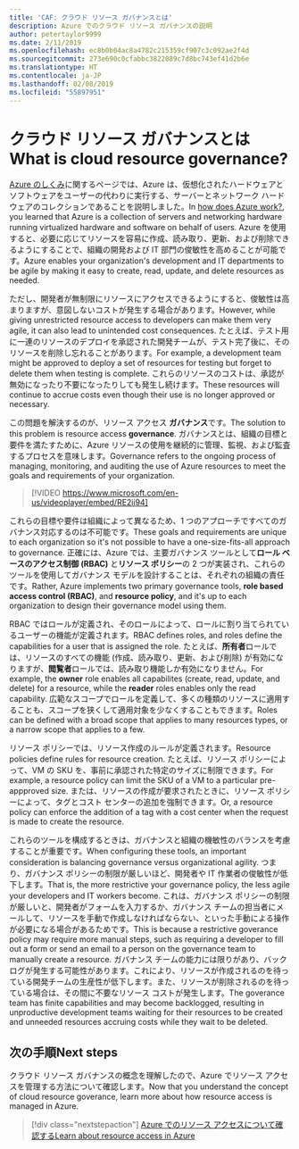 ```yaml
---
title: 'CAF: クラウド リソース ガバナンスとは'
description: Azure でのクラウド リソース ガバナンスの説明
author: petertaylor9999
ms.date: 2/11/2019
ms.openlocfilehash: ec8b0b04ac8a4782c215359cf907c3c092ae2f4d
ms.sourcegitcommit: 273e690c0cfabbc3822089c7d8bc743ef41d2b6e
ms.translationtype: HT
ms.contentlocale: ja-JP
ms.lasthandoff: 02/08/2019
ms.locfileid: "55897951"
---
```

<!-- markdownlint-disable MD026 -->

# <a name="what-is-cloud-resource-governance"></a><span data-ttu-id="d9f2e-103">クラウド リソース ガバナンスとは</span><span class="sxs-lookup"><span data-stu-id="d9f2e-103">What is cloud resource governance?</span></span>

<span data-ttu-id="d9f2e-104">[Azure のしくみ](what-is-azure.md)に関するページでは、Azure は、仮想化されたハードウェアとソフトウェアをユーザーの代わりに実行する、サーバーとネットワーク ハードウェアのコレクションであることを説明しました。</span><span class="sxs-lookup"><span data-stu-id="d9f2e-104">In [how does Azure work?](what-is-azure.md), you learned that Azure is a collection of servers and networking hardware running virtualized hardware and software on behalf of users.</span></span> <span data-ttu-id="d9f2e-105">Azure を使用すると、必要に応じてリソースを容易に作成、読み取り、更新、および削除できるようにすることで、組織の開発および IT 部門の俊敏性を高めることが可能です。</span><span class="sxs-lookup"><span data-stu-id="d9f2e-105">Azure enables your organization's development and IT departments to be agile by making it easy to create, read, update, and delete resources as needed.</span></span>

<span data-ttu-id="d9f2e-106">ただし、開発者が無制限にリソースにアクセスできるようにすると、俊敏性は高まりますが、意図しないコストが発生する場合があります。</span><span class="sxs-lookup"><span data-stu-id="d9f2e-106">However, while giving unrestricted resource access to developers can make them very agile, it can also lead to unintended cost consequences.</span></span> <span data-ttu-id="d9f2e-107">たとえば、テスト用に一連のリソースのデプロイを承認された開発チームが、テスト完了後に、そのリソースを削除し忘れることがあります。</span><span class="sxs-lookup"><span data-stu-id="d9f2e-107">For example, a development team might be approved to deploy a set of resources for testing but forget to delete them when testing is complete.</span></span> <span data-ttu-id="d9f2e-108">これらのリソースのコストは、承認が無効になったり不要になったりしても発生し続けます。</span><span class="sxs-lookup"><span data-stu-id="d9f2e-108">These resources will continue to accrue costs even though their use is no longer approved or necessary.</span></span>

<span data-ttu-id="d9f2e-109">この問題を解決するのが、リソース アクセス **ガバナンス**です。</span><span class="sxs-lookup"><span data-stu-id="d9f2e-109">The solution to this problem is resource access **governance**.</span></span> <span data-ttu-id="d9f2e-110">ガバナンスとは、組織の目標と要件を満たすために、Azure リソースの使用を継続的に管理、監視、および監査するプロセスを意味します。</span><span class="sxs-lookup"><span data-stu-id="d9f2e-110">Governance refers to the ongoing process of managing, monitoring, and auditing the use of Azure resources to meet the goals and requirements of your organization.</span></span>

> [!VIDEO https://www.microsoft.com/en-us/videoplayer/embed/RE2ii94]

<span data-ttu-id="d9f2e-111">これらの目標や要件は組織によって異なるため、1 つのアプローチですべてのガバナンス対応するのは不可能です。</span><span class="sxs-lookup"><span data-stu-id="d9f2e-111">These goals and requirements are unique to each organization so it's not possible to have a one-size-fits-all approach to governance.</span></span> <span data-ttu-id="d9f2e-112">正確には、Azure では、主要ガバナンス ツールとして**ロール ベースのアクセス制御 (RBAC)** と**リソース ポリシー**の 2 つが実装され、これらのツールを使用してガバナンス モデルを設計することは、それぞれの組織の責任です。</span><span class="sxs-lookup"><span data-stu-id="d9f2e-112">Rather, Azure implements two primary governance tools, **role based access control (RBAC)**, and **resource policy**, and it's up to each organization to design their governance model using them.</span></span>

<span data-ttu-id="d9f2e-113">RBAC ではロールが定義され、そのロールによって、ロールに割り当てられているユーザーの機能が定義されます。</span><span class="sxs-lookup"><span data-stu-id="d9f2e-113">RBAC defines roles, and roles define the capabilities for a user that is assigned the role.</span></span> <span data-ttu-id="d9f2e-114">たとえば、**所有者**ロールでは、リソースのすべての機能 (作成、読み取り、更新、および削除) が有効になりますが、**閲覧者**ロールでは、読み取り機能しか有効になりません。</span><span class="sxs-lookup"><span data-stu-id="d9f2e-114">For example, the **owner** role enables all capabilites (create, read, update, and delete) for a resource, while the  **reader** roles enables only the read capability.</span></span> <span data-ttu-id="d9f2e-115">広範なスコープでロールを定義して、多くの種類のリソースに適用することも、スコープを狭くして適用対象を少なくすることもできます。</span><span class="sxs-lookup"><span data-stu-id="d9f2e-115">Roles can be defined with a broad scope that applies to many resources types, or a narrow scope that applies to a few.</span></span>

<span data-ttu-id="d9f2e-116">リソース ポリシーでは、リソース作成のルールが定義されます。</span><span class="sxs-lookup"><span data-stu-id="d9f2e-116">Resource policies define rules for resource creation.</span></span> <span data-ttu-id="d9f2e-117">たとえば、リソース ポリシーによって、VM の SKU を、事前に承認された特定のサイズに制限できます。</span><span class="sxs-lookup"><span data-stu-id="d9f2e-117">For example, a resource policy can limit the SKU of a VM to a particular pre-appproved size.</span></span> <span data-ttu-id="d9f2e-118">または、リソースの作成が要求されたときに、リソース ポリシーによって、タグとコスト センターの追加を強制できます。</span><span class="sxs-lookup"><span data-stu-id="d9f2e-118">Or, a resource policy can enforce the addition of a tag with a cost center when the request is made to create the resource.</span></span>

<span data-ttu-id="d9f2e-119">これらのツールを構成するときは、ガバナンスと組織の機敏性のバランスを考慮することが重要です。</span><span class="sxs-lookup"><span data-stu-id="d9f2e-119">When configuring these tools, an important consideration is balancing governance versus organizational agility.</span></span> <span data-ttu-id="d9f2e-120">つまり、ガバナンス ポリシーの制限が厳しいほど、開発者や IT 作業者の俊敏性が低下します。</span><span class="sxs-lookup"><span data-stu-id="d9f2e-120">That is, the more restrictive your governance policy, the less agile your developers and IT workers become.</span></span> <span data-ttu-id="d9f2e-121">これは、ガバナンス ポリシーの制限が厳しいと、開発者がフォームを入力するか、ガバナンス チームの担当者にメールして、リソースを手動で作成しなければならない、といった手動による操作が必要になる場合があるためです。</span><span class="sxs-lookup"><span data-stu-id="d9f2e-121">This is because a restrictive goverance policy may require more manual steps, such as requiring a developer to fill out a form or send an email to a person on the governance team to manually create a resource.</span></span> <span data-ttu-id="d9f2e-122">ガバナンス チームの能力には限りがあり、バックログが発生する可能性があります。これにより、リソースが作成されるのを待っている開発チームの生産性が低下します。また、リソースが削除されるのを待っている場合は、その間に不要なリソース コストが発生します。</span><span class="sxs-lookup"><span data-stu-id="d9f2e-122">The goverance team has finite capabilities and may become backlogged, resulting in unproductive development teams waiting for their resources to be created and unneeded resources accruing costs while they wait to be deleted.</span></span>

## <a name="next-steps"></a><span data-ttu-id="d9f2e-123">次の手順</span><span class="sxs-lookup"><span data-stu-id="d9f2e-123">Next steps</span></span>

<span data-ttu-id="d9f2e-124">クラウド リソース ガバナンスの概念を理解したので、Azure でリソース アクセスを管理する方法について確認します。</span><span class="sxs-lookup"><span data-stu-id="d9f2e-124">Now that you understand the concept of cloud resource goverance, learn more about how resource access is managed in Azure.</span></span>

> [!div class="nextstepaction"]
> [<span data-ttu-id="d9f2e-125">Azure でのリソース アクセスについて確認する</span><span class="sxs-lookup"><span data-stu-id="d9f2e-125">Learn about resource access in Azure</span></span>](azure-resource-access.md)
